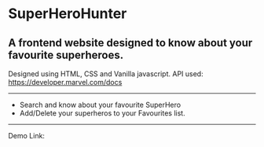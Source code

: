 # SuperHeroHunter
A frontend website designed to know about your favourite superheroes.
----------------------------------------------------------------------------------------
Designed using HTML, CSS and Vanilla javascript.
API used: https://developer.marvel.com/docs

----------------------------------------------------------------------------------------
- Search and know about your favourite SuperHero
- Add/Delete your superheros to your Favourites list.
----------------------------------------------------------------------------------------
Demo Link: 
